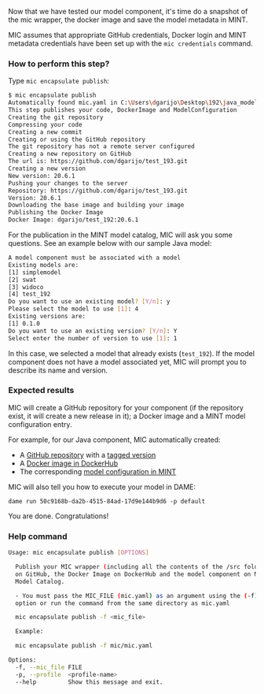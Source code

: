 Now that we have tested our model component, it's time do a snapshot of the mic wrapper, the docker image and save the model metadata in MINT.

MIC assumes that appropriate GitHub credentials, Docker login and MINT metadata credentials have been set up with the `mic credentials` command.

### How to perform this step?
Type `mic encapsulate publish`:

```bash
$ mic encapsulate publish
Automatically found mic.yaml in C:\Users\dgarijo\Desktop\192\java_model\mic\mic.yaml
This step publishes your code, DockerImage and ModelConfiguration
Creating the git repository
Compressing your code
Creating a new commit
Creating or using the GitHub repository
The git repository has not a remote server configured
Creating a new repository on GitHub
The url is: https://github.com/dgarijo/test_193.git
Creating a new version
New version: 20.6.1
Pushing your changes to the server
Repository: https://github.com/dgarijo/test_193.git
Version: 20.6.1
Downloading the base image and building your image
Publishing the Docker Image
Docker Image: dgarijo/test_192:20.6.1
```
For the publication in the MINT model catalog, MIC will ask you some questions. See an example below with our sample Java model:

```bash
A model component must be associated with a model
Existing models are:
[1] simplemodel
[2] swat
[3] widoco
[4] test_192
Do you want to use an existing model? [Y/n]: y
Please select the model to use [1]: 4
Existing versions are:
[1] 0.1.0
Do you want to use an existing version? [Y/n]: Y
Select enter the number of version to use [1]: 1
```
In this case, we selected a model that already exists (`test_192`). If the model component does not have a model associated yet, MIC will prompt you to describe its name and version.

### Expected results 
MIC will create a GitHub repository for your component (if the repository exist, it will create a new release in it); a Docker image and a MINT model configuration entry.

For example, for our Java component, MIC automatically created:

- A [GitHub repository](https://github.com/dgarijo/test_192) with a [tagged version](https://github.com/dgarijo/test_192/tree/20.6.1)
- A [Docker image in DockerHub](https://hub.docker.com/repository/docker/dgarijo/test_192)
- The corresponding [model configuration in MINT](https://w3id.org/okn/i/mint/da18b946-a7d5-4df6-b117-1452e47bca0c)

MIC will also tell you how to execute your model in DAME:
```
dame run 50c9168b-da2b-4515-84ad-17d9e144b9d6 -p default
```

You are done. Congratulations!


### Help command

```bash
Usage: mic encapsulate publish [OPTIONS]

  Publish your MIC wrapper (including all the contents of the /src folder)
  on GitHub, the Docker Image on DockerHub and the model component on MINT
  Model Catalog.

  - You must pass the MIC_FILE (mic.yaml) as an argument using the (-f)
  option or run the command from the same directory as mic.yaml

  mic encapsulate publish -f <mic_file>

  Example:

  mic encapsulate publish -f mic/mic.yaml

Options:
  -f, --mic_file FILE
  -p, --profile  <profile-name>
  --help         Show this message and exit.
```
